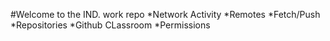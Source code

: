 #Welcome to the IND. work repo
*Network Activity
*Remotes
*Fetch/Push
*Repositories
*Github CLassroom
*Permissions